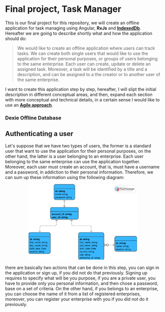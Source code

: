 # Final project, Task Manager

This is our final project for this repository, we will create an offline application for task managing using Angular, **RxJs** and [**IndexedDb**](https://developer.mozilla.org/en-US/docs/Web/API/IndexedDB_API). Hereafter we are going to describe shortly what and how the application should do:

> We would like to create an offline application where users can track tasks. We can create both single users that would like to use the application for their personal purposes, or groups of users belonging to the same enterprise. Each user can create, update or delete an assigned task. Moreover, a task will be identified by a title and a description, and can be assigned to a the creator or to another user of the same enterprise.

I want to create this application step by step, hereafter, I will slipt the initial description in different conceptual areas, and then, expand each section with more conceptual and technical details, in a certain sense I would like to use an [**Agile approach**](https://en.wikipedia.org/wiki/Agile_software_development).

### Dexie Offline Database


## Authenticating a user

Let's suppose that we have two types of users, the former is a standard user that want to use the application for their personal purposes, on the other hand, the latter is a user belonging to an enterprise. Each user belonging to the same enterprise can use the application together. Moreover, each user must create an account, that is, must have a username and a password, in addiction to their personal information. Therefore, we can sum up these information using the following diagram:

<p align="center">
    <img src="./doc/assets/(Authentication) - ER Diagram.svg" alt="Authentication a user" style="width:70%">
</p>

there are basically two actions that can be done in this step, you can sign in the application or sign up, if you did not do that previously. Signing up requires to specify what will be you purpose, if you are a private user, you have to provide only you personal information, and then chose a password, base on a set of criteria. On the other hand, if you belongs to an enterprise, you can choose the name of it from a list of registered enterprises, moreover, you can register your enterprise with you if you did not do it previously.
